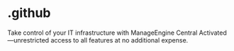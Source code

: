 # .github
Take control of your IT infrastructure with ManageEngine Central Activated—unrestricted access to all features at no additional expense.

